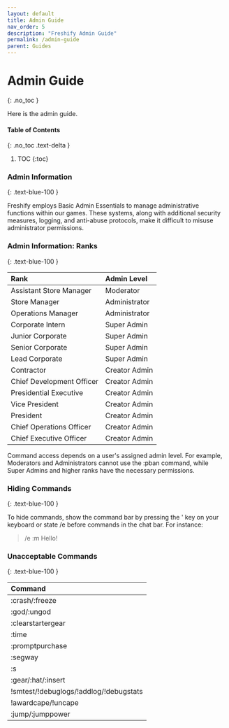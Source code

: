 ```yaml
---
layout: default
title: Admin Guide
nav_order: 5
description: "Freshify Admin Guide"
permalink: /admin-guide
parent: Guides
---
```


# Admin Guide
{: .no_toc }

Here is the admin guide.

#### Table of Contents
{: .no_toc .text-delta }

1. TOC
{:toc}

### Admin Information
{: .text-blue-100 }

Freshify employs Basic Admin Essentials to manage administrative functions within our games. These systems, along with additional security measures, logging, and anti-abuse protocols, make it difficult to misuse administrator permissions.

### Admin Information: Ranks
{: .text-blue-100 }

| Rank        | Admin Level         |
|:------------|:--------------------|
| Assistant Store Manager | Moderator |
| Store Manager | Administrator | 
| Operations Manager | Administrator | 
| Corporate Intern | Super Admin |
| Junior Corporate | Super Admin |
| Senior Corporate | Super Admin |
| Lead Corporate | Super Admin |
| Contractor | Creator Admin |
| Chief Development Officer | Creator Admin |
| Presidential Executive | Creator Admin |
| Vice President | Creator Admin |
| President | Creator Admin |
| Chief Operations Officer | Creator Admin |
| Chief Executive Officer | Creator Admin |

Command access depends on a user's assigned admin level. For example, Moderators and Administrators cannot use the :pban command, while Super Admins and higher ranks have the necessary permissions.

### Hiding Commands
{: .text-blue-100 }

To hide commands, show the command bar by pressing the ' key on your keyboard or state /e before commands in the chat bar. For instance:

> /e :m Hello!

### Unacceptable Commands
{: .text-blue-100 }

| Command     |
|:------------|
| :crash/:freeze |
| :god/:ungod |
| :clearstartergear |
| :time |
| :promptpurchase |
| :segway | 
| :s |
| :gear/:hat/:insert |
| !smtest/!debuglogs/!addlog/!debugstats |
| !awardcape/!uncape | 
| :jump/:jumppower |




